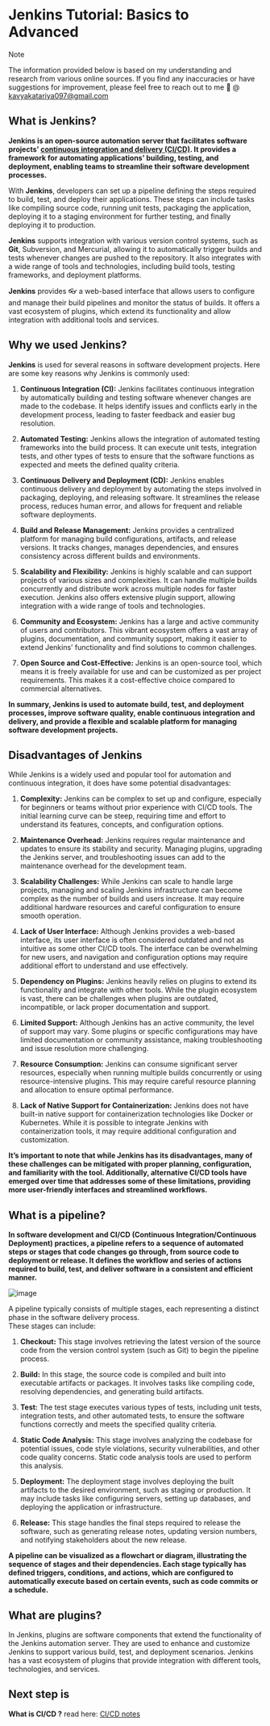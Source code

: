 # Jenkins Tutorial: Basics to Advanced
> [!NOTE]
> The information provided below is based on my understanding and research from various online sources. If you find any inaccuracies or have suggestions for improvement, please feel free to reach out to me :e-mail: @ kavyakatariya097@gmail.com

## What is Jenkins?


<b>**Jenkins** is an open-source automation server that facilitates software projects’ <ins>continuous integration and delivery (CI/CD)</ins>. It provides a framework for automating applications’ building, testing, and deployment, enabling teams to streamline their software development processes.</b>

With **Jenkins**, developers can set up a pipeline defining the steps required to build, test, and deploy their applications. These steps can include tasks like compiling source code, running unit tests, packaging the application, deploying it to a staging environment for further testing, and finally deploying it to production.

**Jenkins** supports integration with various version control systems, such as **Git**, Subversion, and Mercurial, allowing it to automatically trigger builds and tests whenever changes are pushed to the repository. It also integrates with a wide range of tools and technologies, including build tools, testing frameworks, and deployment platforms.

**Jenkins** provides :eyeglasses: a web-based interface that allows users to configure and manage their build pipelines and monitor the status of builds. It offers a vast ecosystem of plugins, which extend its functionality and allow integration with additional tools and services.

## Why we used Jenkins?
**Jenkins** is used for several reasons in software development projects. Here are some key reasons why Jenkins is commonly used:

1. **Continuous Integration (CI):** Jenkins facilitates continuous integration by automatically building and testing software whenever changes are made to the codebase. It helps identify issues and conflicts early in the development process, leading to faster feedback and easier bug resolution.<br>

2. **Automated Testing:** Jenkins allows the integration of automated testing frameworks into the build process. It can execute unit tests, integration tests, and other types of tests to ensure that the software functions as expected and meets the defined quality criteria. <br>

3. **Continuous Delivery and Deployment (CD):** Jenkins enables continuous delivery and deployment by automating the steps involved in packaging, deploying, and releasing software. It streamlines the release process, reduces human error, and allows for frequent and reliable software deployments.<br>

4. **Build and Release Management:** Jenkins provides a centralized platform for managing build configurations, artifacts, and release versions. It tracks changes, manages dependencies, and ensures consistency across different builds and environments.<br>

5. **Scalability and Flexibility:** Jenkins is highly scalable and can support projects of various sizes and complexities. It can handle multiple builds concurrently and distribute work across multiple nodes for faster execution. Jenkins also offers extensive plugin support, allowing integration with a wide range of tools and technologies.<br>

6. **Community and Ecosystem:** Jenkins has a large and active community of users and contributors. This vibrant ecosystem offers a vast array of plugins, documentation, and community support, making it easier to extend Jenkins’ functionality and find solutions to common challenges.<br>

7. **Open Source and Cost-Effective:** Jenkins is an open-source tool, which means it is freely available for use and can be customized as per project requirements. This makes it a cost-effective choice compared to commercial alternatives.<br>

**In summary, Jenkins is used to automate build, test, and deployment processes, improve software quality, enable continuous integration and delivery, and provide a flexible and scalable platform for managing software development projects.**

## Disadvantages of Jenkins
While Jenkins is a widely used and popular tool for automation and continuous integration, it does have some potential disadvantages:

1. **Complexity:** Jenkins can be complex to set up and configure, especially for beginners or teams without prior experience with CI/CD tools. The initial learning curve can be steep, requiring time and effort to understand its features, concepts, and configuration options.<br>

2. **Maintenance Overhead:** Jenkins requires regular maintenance and updates to ensure its stability and security. Managing plugins, upgrading the Jenkins server, and troubleshooting issues can add to the maintenance overhead for the development team.<br>

3. **Scalability Challenges:** While Jenkins can scale to handle large projects, managing and scaling Jenkins infrastructure can become complex as the number of builds and users increase. It may require additional hardware resources and careful configuration to ensure smooth operation.<br>

4. **Lack of User Interface:** Although Jenkins provides a web-based interface, its user interface is often considered outdated and not as intuitive as some other CI/CD tools. The interface can be overwhelming for new users, and navigation and configuration options may require additional effort to understand and use effectively.<br>

5. **Dependency on Plugins:** Jenkins heavily relies on plugins to extend its functionality and integrate with other tools. While the plugin ecosystem is vast, there can be challenges when plugins are outdated, incompatible, or lack proper documentation and support.<br>

6. **Limited Support:** Although Jenkins has an active community, the level of support may vary. Some plugins or specific configurations may have limited documentation or community assistance, making troubleshooting and issue resolution more challenging.<br>

7. **Resource Consumption:** Jenkins can consume significant server resources, especially when running multiple builds concurrently or using resource-intensive plugins. This may require careful resource planning and allocation to ensure optimal performance.<br>

8. **Lack of Native Support for Containerization:** Jenkins does not have built-in native support for containerization technologies like Docker or Kubernetes. While it is possible to integrate Jenkins with containerization tools, it may require additional configuration and customization.<br>


**It’s important to note that while Jenkins has its disadvantages, many of these challenges can be mitigated with proper planning, configuration, and familiarity with the tool. Additionally, alternative CI/CD tools have emerged over time that addresses some of these limitations, providing more user-friendly interfaces and streamlined workflows.**

## What is a pipeline?

**In software development and CI/CD (Continuous Integration/Continuous Deployment) practices, a pipeline refers to a sequence of automated steps or stages that code changes go through, from source code to deployment or release. It defines the workflow and series of actions required to build, test, and deliver software in a consistent and efficient manner.**

![image](https://github.com/user-attachments/assets/59170a76-3faa-4163-86f9-00d3ee03c77c)



A pipeline typically consists of multiple stages, each representing a distinct phase in the software delivery process.<br> 
These stages can include:

1. **Checkout:** This stage involves retrieving the latest version of the source code from the version control system (such as Git) to begin the pipeline process.<br>

2. **Build:** In this stage, the source code is compiled and built into executable artifacts or packages. It involves tasks like compiling code, resolving dependencies, and generating build artifacts.<br>

3. **Test:** The test stage executes various types of tests, including unit tests, integration tests, and other automated tests, to ensure the software functions correctly and meets the specified quality criteria.<br>

4. **Static Code Analysis:** This stage involves analyzing the codebase for potential issues, code style violations, security vulnerabilities, and other code quality concerns. Static code analysis tools are used to perform this analysis.<br>

5. **Deployment:** The deployment stage involves deploying the built artifacts to the desired environment, such as staging or production. It may include tasks like configuring servers, setting up databases, and deploying the application or infrastructure.<br>

6. **Release:** This stage handles the final steps required to release the software, such as generating release notes, updating version numbers, and notifying stakeholders about the new release.<br>
   
**A pipeline can be visualized as a flowchart or diagram, illustrating the sequence of stages and their dependencies. Each stage typically has defined triggers, conditions, and actions, which are configured to automatically execute based on certain events, such as code commits or a schedule.**

## What are plugins?

In Jenkins, plugins are software components that extend the functionality of the Jenkins automation server. They are used to enhance and customize Jenkins to support various build, test, and deployment scenarios. Jenkins has a vast ecosystem of plugins that provide integration with different tools, technologies, and services.


## Next step is  
**What is CI/CD ?**
read here: [CI/CD notes](https://github.com/kkatariya097/learning-journal-by-kkatariya097/blob/main/ci-cd.md)
